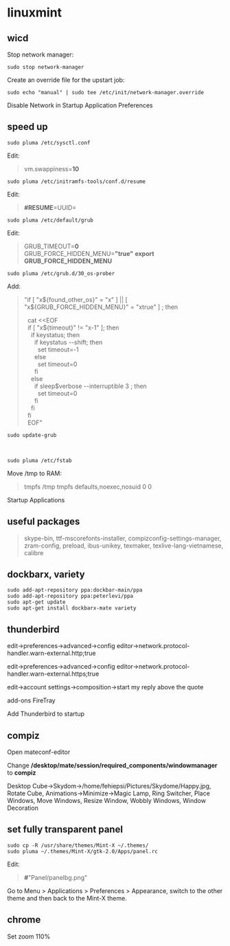 linuxmint
=========

## wicd

Stop network manager:

    sudo stop network-manager
    
Create an override file for the upstart job:

    sudo echo "manual" | sudo tee /etc/init/network-manager.override
    
Disable Network in Startup Application Preferences

## speed up

    sudo pluma /etc/sysctl.conf
Edit:
> vm.swappiness=<strong>10</strong>


    sudo pluma /etc/initramfs-tools/conf.d/resume
Edit:
> **\#RESUME**=UUID=


    sudo pluma /etc/default/grub
Edit:
> GRUB_TIMEOUT=<strong>0</strong>  
> GRUB_FORCE_HIDDEN_MENU=<strong>"true"</strong> 
> **export GRUB_FORCE_HIDDEN_MENU**


    sudo pluma /etc/grub.d/30_os-prober
Add:
> "if [ "x${found_other_os}" = "x" ] || [ "x${GRUB_FORCE_HIDDEN_MENU}" = "xtrue" ] ; then  
>   
>   
> &nbsp;&nbsp;cat <<EOF  
> &nbsp;&nbsp;if [ "x\${timeout}" != "x-1" ]; then  
> &nbsp;&nbsp;&nbsp;&nbsp;if keystatus; then  
> &nbsp;&nbsp;&nbsp;&nbsp;&nbsp;&nbsp;if keystatus --shift; then  
> &nbsp;&nbsp;&nbsp;&nbsp;&nbsp;&nbsp;&nbsp;&nbsp;set timeout=-1  
> &nbsp;&nbsp;&nbsp;&nbsp;&nbsp;&nbsp;else  
> &nbsp;&nbsp;&nbsp;&nbsp;&nbsp;&nbsp;&nbsp;&nbsp;set timeout=0  
> &nbsp;&nbsp;&nbsp;&nbsp;&nbsp;&nbsp;fi  
> &nbsp;&nbsp;&nbsp;&nbsp;else  
> &nbsp;&nbsp;&nbsp;&nbsp;&nbsp;&nbsp;if sleep$verbose --interruptible 3 ; then  
> &nbsp;&nbsp;&nbsp;&nbsp;&nbsp;&nbsp;&nbsp;&nbsp;set timeout=0  
> &nbsp;&nbsp;&nbsp;&nbsp;&nbsp;&nbsp;fi  
> &nbsp;&nbsp;&nbsp;&nbsp;fi  
> &nbsp;&nbsp;fi  
> &nbsp;&nbsp;EOF"


    sudo update-grub

&nbsp;

    sudo pluma /etc/fstab
Move /tmp to RAM:
> tmpfs /tmp tmpfs defaults,noexec,nosuid 0 0

Startup Applications

## useful packages

> skype-bin, ttf-mscorefonts-installer, compizconfig-settings-manager, zram-config, preload, ibus-unikey, texmaker, texlive-lang-vietnamese, calibre

## dockbarx, variety

    sudo add-apt-repository ppa:dockbar-main/ppa
    sudo add-apt-repository ppa:peterlevi/ppa
    sudo apt-get update
    sudo apt-get install dockbarx-mate variety

## thunderbird

edit->preferences->advanced->config editor->network.protocol-handler.warn-external.http;true

edit->preferences->advanced->config editor->network.protocol-handler.warn-external.https;true

edit->account settings->composition->start my reply above the quote

add-ons FireTray

Add Thunderbird to startup

## compiz

Open mateconf-editor

Change **/desktop/mate/session/required_components/windowmanager** to **compiz**

Desktop Cube->Skydom->/home/fehiepsi/Pictures/Skydome/Happy.jpg, Rotate Cube, Animations->Minimize->Magic Lamp, Ring Switcher, Place Windows, Move Windows, Resize Window, Wobbly Windows, Window Decoration

## set fully transparent panel

    sudo cp -R /usr/share/themes/Mint-X ~/.themes/
    sudo pluma ~/.themes/Mint-X/gtk-2.0/Apps/panel.rc
Edit:
> <strong>\#</strong>"Panel/panelbg.png"

Go to Menu > Applications > Preferences > Appearance, switch to the other theme and then back to the Mint-X theme.

## chrome

Set zoom 110%
